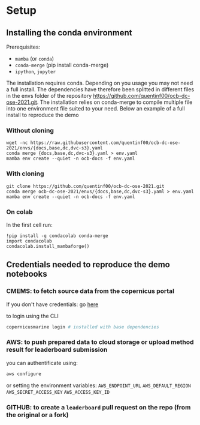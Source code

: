 # Setup



## Installing the conda environment

Prerequisites:

- `mamba` (or `conda`)
- `conda-merge` (pip install conda-merge)
- `ipython`, `jupyter`

The installation requires conda.
Depending on you usage you may not need a full install.
The dependencies have therefore been splitted in different files in the envs folder of the repository https://github.com/quentinf00/ocb-dc-ose-2021.git.
The installation relies on conda-merge to compile multiple file into one environment file suited to your need.
Below an example of a full install to reproduce the demo

### Without cloning
```
wget -nc https://raw.githubusercontent.com/quentinf00/ocb-dc-ose-2021/envs/{docs,base,dc,dvc-s3}.yaml
conda merge {docs,base,dc,dvc-s3}.yaml > env.yaml
mamba env create --quiet -n ocb-docs -f env.yaml
```

### With cloning
```
git clone https://github.com/quentinf00/ocb-dc-ose-2021.git
conda merge ocb-dc-ose-2021/envs/{docs,base,dc,dvc-s3}.yaml > env.yaml
mamba env create --quiet -n ocb-docs -f env.yaml
```

### On colab
In the first cell run:
```
!pip install -q condacolab conda-merge
import condacolab
condacolab.install_mambaforge()
```


## Credentials needed to reproduce the demo notebooks

### CMEMS: to fetch source data from the copernicus portal
If you don't have credentials: go [here](https://data.marine.copernicus.eu/register)

to login using the CLI
```bash
copernicusmarine login # installed with base dependencies
```

### AWS: to push prepared data to cloud storage or upload method result for leaderboard submission
you can authentificate using:

```bash
aws configure
```

or setting the environment variables: `AWS_ENDPOINT_URL` `AWS_DEFAULT_REGION` `AWS_SECRET_ACCESS_KEY` `AWS_ACCESS_KEY_ID`

### GITHUB: to create a `leaderboard` pull request on the repo (from the original or a fork)

